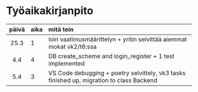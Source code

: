 # Työaikakirjanpito

| päivä | aika | mitä tein  |
| :----:|:-----| :-----|
| 25.3  | 1  | loin vaatimusmäärittelyn + yritin selvittää aiemmat mokat vk2/t6:ssa|
| 4.4   | 4  | DB create_scheme and login_register + 1 test implemented |
| 5.4   | 3  | VS Code debugging + poetry selvittely, vk3 tasks finished up, migration to class Backend  |
